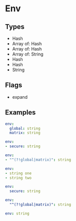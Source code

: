 # Env



## Types

* Hash
* Array of: Hash
* Array of: Hash
* Array of: String
* Hash
* Hash
* String


## Flags


* expand

## Examples

```yaml
env:
  global: string
  matrix: string
```

```yaml
env:
- secure: string
```

```yaml
env:
- "^(?!global|matrix)": string
```

```yaml
env:
- string one
- string two
```

```yaml
env:
  secure: string
```

```yaml
env:
  "^(?!global|matrix)": string
```

```yaml
env: string

```
